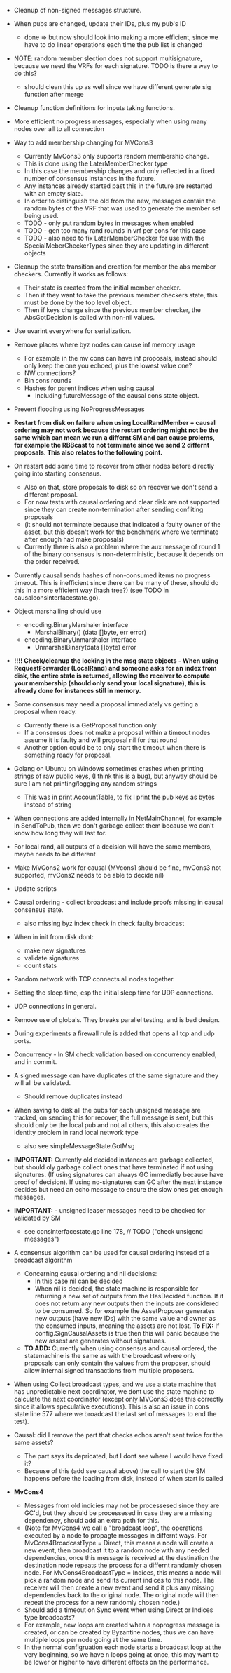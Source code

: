 - Cleanup of non-signed messages structure.
- When pubs are changed, update their IDs, plus my pub's ID
  - done => but now should look into making a more efficient, since we have to do linear operations each time the pub list is changed
- NOTE: random member slection does not support multisignature, because we need the VRFs for each signature.
TODO is there a way to do this?
  - should clean this up as well since we have different generate sig function after merge
- Cleanup function definitions for inputs taking functions.
- More efficient no progress messages, especially when using many nodes
over all to all connection
- Way to add membership changing for MVCons3
  - Currently MvCons3 only supports random membership change.
  - This is done using the LaterMemberChecker type
  - In this case the membership changes and only reflected in a fixed number
  of consensus instances in the future.
  - Any instances already started past this in the future are restarted with an
  empty slate.
  - In order to distinguish the old from the new, messages contain the random
  bytes of the VRF that was used to generate the member set being used.
  - TODO - only put random bytes in messages when enabled
  - TODO - gen too many rand rounds in vrf per cons for this case
  - TODO - also need to fix LaterMemberChecker for use with the SpecialMeberCheckerTypes
  since they are updating in different objects
- Cleanup the state transition and creation for member the abs member
checkers.
Currently it works as follows:
    - Their state is created from the initial member checker.
    - Then if they want to take the previous member checkers state,
this must  be done by the top level object.
    - Then if keys
change since the previous member checker, the AbsGotDecision
is called with non-nil values.
- Use uvarint everywhere for serialization.
- Remove places where byz nodes can cause inf memory usage
  - For example in the mv cons can have inf proposals, instead should only keep the
  one you echoed, plus the lowest value one?
  - NW connections?
  - Bin cons rounds
  - Hashes for parent indices when using causal
    - Including futureMessage of the causal cons state object.
- Prevent flooding using NoProgressMessages
- **Restart from disk on failure when using LocalRandMember + causal ordering
may not work because the restart ordering might not be the same which can mean we run
a differnt SM and can cause prolems, for example the RBBcast to not terminate since we send 2 differnt proposals.
This also relates to the following point.**
- On restart add some time to recover from other nodes before directly going into starting consensus.
  - Also on that, store proposals to disk so on recover we don't send a different proposal.
  - For now tests with causal ordering and clear disk are not supported since they can create non-termination after sending confliting proposals
  - (it should not terminate because that indicated a faulty owner of the asset, but this doesn't work for the benchmark where we terminate after enough had make proposals)
  - Currently there is also a problem where the aux message of round 1 of the binary consensus
  is non-deterministic, because it depends on the order received.
- Currently causal sends hashes of non-consumed items no progress timeout.
This is inefficient since there can be many of these, should do this in a more efficient way (hash tree?)
(see TODO in causalconsinterfacestate.go).
- Object marshalling should use
  - encoding.BinaryMarshaler interface
    - MarshalBinary() (data []byte, err error)
  - encoding.BinaryUnmarshaler interface
    - UnmarshalBinary(data []byte) error
- **!!!! Check/cleanup the locking in the msg state objects**
**- When using RequestForwarder (LocalRand) and someone asks for an
index from disk, the entire state is returned, allowing the receiver
to compute your membership (should only send your local signature),
this is already done for instances still in memory.**
- Some consensus may need a proposal immediately vs getting a proposal when ready.
  - Currently there is a GetProposal function only
  - If a consensus does not make a proposal within a timeout nodes assume it is faulty and will proposal nil for that round
  - Another option could be to only start the timeout when there is something ready for proposal.
- Golang on Ubuntu on Windows sometimes crashes when printing strings of raw public keys,
(I think this is a bug), but anyway should be sure I am not printing/logging any random strings
  - This was in print AccountTable, to fix I print the pub keys as bytes instead of string
- When connections are added internally in NetMainChannel, for example in
SendToPub, then we don't garbage collect them because we don't know
how long they will last for.
- For local rand, all outputs of a decision will have the same members,
maybe needs to be different

- Make MVCons2 work for causal (MVcons1 should be fine,
mvCons3 not supported, mvCons2 needs to be able to decide nil)
- Update scripts
- Causal ordering - collect broadcast and include proofs missing
in causal consensus state.
  - also missing byz index check in check faulty broadcast
- When in init from disk dont:
  - make new signatures
  - validate signatures
  - count stats
  
- Random network with TCP connects all nodes together.

- Setting the sleep time, esp the initial sleep time for UDP connections.
- UDP connections in general.

- Remove use of globals. They breaks parallel testing, and is bad design.

- During experiments a firewall rule is added that opens all tcp and udp ports.

- Concurrency - In SM check validation based on concurrency enabled, and in commit.

- A signed message can have duplicates of the same signature and they will all be validated.
  - Should remove duplicates instead
  
- When saving to disk all the pubs for each unsigned message are tracked,
on sending this for recover, the full message is sent, but this should only be
the local pub and not all others, this also creates the identity problem in rand local network type
  - also see simpleMessageState.GotMsg
  
- **IMPORTANT:** Currently old decided instances are garbage collected, but should oly
garbage collect ones that have terminated if not using signatures.
(If using signatures can always GC immediatly because have proof of decision).
If using no-signatures can GC after the next instance decides but need
an echo message to ensure the slow ones get enough messages.

- **IMPORTANT:** - unsigned leaser messages need to be checked for validated by SM
  - see consinterfacestate.go line 178, // TODO ("check unsigend messages")
  
- A consensus algorithm can be used for causal ordering instead of a broadcast algorithm  
  - Concerning causal ordering and nil decisions:
    - In this case nil can be decided
    - When nil is decided, the state machine is responsible for returning a new set of outputs
  from the HasDecided function. If it does not return any new outputs then the inputs are considered
  to be consumed. So for example the AssetProposer generates new outputs (have new IDs)
  with the same value and owner as the consumed inputs, meaning the assets are not lost.
  **To FIX:** If config.SignCausalAssets is true then this will panic because
  the new assest are generates without signatures.
  - **TO ADD:** Currently when using consensus and causal ordered, the statemachine
  is the same as with the broadcast where only proposals can only contain the values
  from the proposer, should allow internal signed transactions from multiple proposers.
  
- When using Collect broadcast types, and we use a state machine that has unpredictable
next coordinator, we dont use the state machine to calculate the next coordinator
(except only MVCons3 does this correctly since it allows speculative executions).
This is also an issue in cons state line 577 where we broadcast the last
set of messages to end the test).

- Causal: did I remove the part that checks echos aren't sent twice for the same assets?
  - The part says its depricated, but I dont see where I would have fixed it?
  - Because of this (add see causal above) the call to start the SM happens before the loading
  from disk, instead of when start is called
  
- **MvCons4**
  - Messages from old indicies may not be processesed since they are GC'd, but
  they should be processesed in case they are a missing dependency, should
  add an extra path for this.
  - (Note for MvCons4 we call a "broadcast loop", the operations executed by a node to
  propagte messages in differnt ways. For MvCons4BroadcastType = Direct, this means a node
  will create a new event, then broadcast it to a random node with any needed dependencies,
  once this message is received at the destination the destination node repeats the process
  for a differnt randomly chosen node. For MvCons4BroadcastType = Indices, this means a node
  will pick a random node and send its current indices to this node. The receiver will
  then create a new event and send it plus any missing dependencies back to the original node.
  The original node will then repeat the process for a new randomly chosen node.)
  - Should add a timeout on Sync event when using Direct or Indices type broadcasts?
  - For example, new loops are created when a noprogress message is created, or can be 
  created by Byzantine nodes, thus we can have multiple loops per node going at the same time.
  - In the normal configruation each node starts a broadcast loop at the very beginning,
  so we have n loops going at once, this may want to be lower or higher to have different
  effects on the performance.